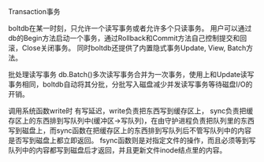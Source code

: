 Transaction事务

boltdb在某一时刻，只允许一个读写事务或者允许多个只读事务。
用户可以通过db的Begin方法启动一个事务，通过Rollback和Commit方法自己控制提交和回滚，Close关闭事务。
同时boltdb还提供了内置隐式事务Update, View, Batch方法。


批处理读写事务
db.Batch()多次读写事务合并为一次事务，使用上和Update读写事务相同，boltdb自动将其分批，分批写入磁盘减少并发读写事务等待磁盘I/O的开销。

调用系统函数write时 有写延迟，write负责把东西写到缓存区上，
sync负责把缓存区上的东西排到写队列中(缓冲区->写队列)，在由守护进程负责把队列里的东西写到磁盘上，而sync函数在把缓存区上的东西排到写队列后不管写队列中的内容是否写到磁盘上都立即返回。
fsync函数则是对指定文件的操作，而且必须等到写队列中的内容都写到磁盘后才返回，并且更新文件inode结点里的内容。
